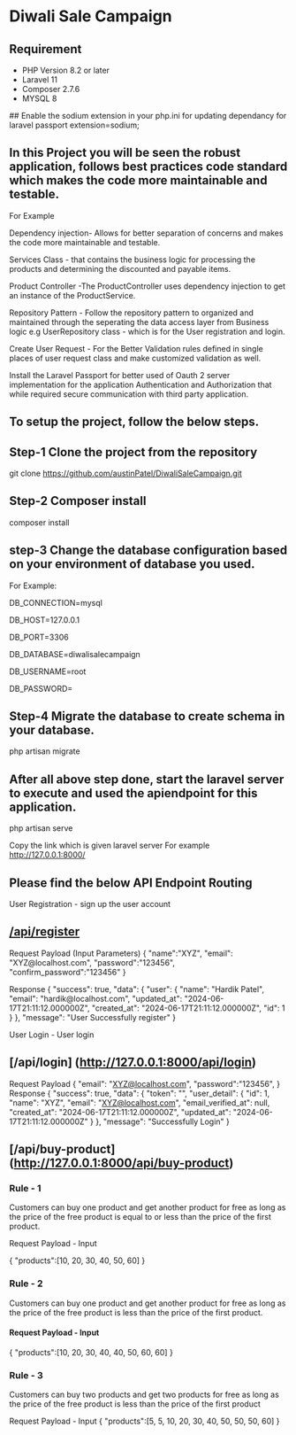 # Diwali Sale Campaign

## Requirement 
<ul>
<li>PHP Version 8.2 or later</li>
<li>Laravel 11 </li>
<li>Composer 2.7.6</li>
<li>MYSQL 8 </li>
</ul>
## Enable the sodium extension in your php.ini for updating dependancy for laravel passport
extension=sodium;

## In this Project you will be seen the robust application, follows best practices code standard which makes the code more maintainable and testable.
For Example

<p>Dependency injection- Allows for better separation of concerns and makes the code more maintainable and testable.</p>
<p>Services Class - that contains the business logic for processing the products and determining the discounted and payable items.</p>
<p>Product Controller -The ProductController uses dependency injection to get an instance of the ProductService.</p>
<p>Repository Pattern - Follow the repository pattern to organized and maintained through the seperating the data access layer from Business logic e.g
UserRepository class - which is for the User registration and login.</p>

<p>Create User Request - For the Better Validation rules defined in single places of user request class and make customized validation as well.</p>

Install the Laravel Passport for better used of Oauth 2 server implementation for the application Authentication and Authorization that while required secure communication with third party application.

## To setup the project, follow the below steps.

## Step-1  Clone the project from the repository
git clone https://github.com/austinPatel/DiwaliSaleCampaign.git

## Step-2 Composer install 
composer install

## step-3 Change the database configuration based on your environment of database you used.

For Example:

<p>DB_CONNECTION=mysql</p>
<p>DB_HOST=127.0.0.1</p>
<p>DB_PORT=3306</p>
<p>DB_DATABASE=diwalisalecampaign</p>
<p>DB_USERNAME=root</p>
<p>DB_PASSWORD=</p>

## Step-4 Migrate the database to create schema in your database.
php artisan migrate

## After all above step done, start the laravel server to execute and used the apiendpoint for this application.
php artisan serve

Copy the link which is given laravel server
For example
http://127.0.0.1:8000/

## Please find the below API Endpoint Routing

User Registration - sign up the user account

## [/api/register](http://127.0.0.1:8000/api/register)

<p>Request Payload (Input Parameters)
{
    "name":"XYZ",
    "email": "XYZ@localhost.com",
    "password":"123456",
    "confirm_password":"123456"
}
</p>
<p>Response
{
    "success": true,
    "data": {
        "user": {
            "name": "Hardik Patel",
            "email": "hardik@localhost.com",
            "updated_at": "2024-06-17T21:11:12.000000Z",
            "created_at": "2024-06-17T21:11:12.000000Z",
            "id": 1
        }
    },
    "message": "User Successfully register"
}
</p>

User Login - User login
## [/api/login] (http://127.0.0.1:8000/api/login)

Request Payload
{
    "email": "XYZ@localhost.com",
    "password":"123456",
}
Response
{
    "success": true,
    "data": {
        "token": "<User Token>",
        "user_detail": {
            "id": 1,
            "name": "XYZ",
            "email": "XYZ@localhost.com",
            "email_verified_at": null,
            "created_at": "2024-06-17T21:11:12.000000Z",
            "updated_at": "2024-06-17T21:11:12.000000Z"
        }
    },
    "message": "Successfully Login"
}

## [/api/buy-product] (http://127.0.0.1:8000/api/buy-product)

<h3>Rule - 1 </h3>
<p>Customers can buy one product and get another product for free as long as the price of the free product is equal to or less than the price of the first product.</p>

Request Payload - Input

{
    "products":[10, 20, 30, 40, 50, 60]
}

<h3>Rule - 2 </h3>
<p>Customers can buy one product and get another product for free as long as the price of the free product is less than the price of the first product.</p>

<h4>Request Payload - Input</h4>

{
    "products":[10, 20, 30, 40, 40, 50, 60, 60]
}

<h3>Rule - 3 </h3> 
<p>Customers can buy two products and get two products for free as long as the price of the free product is less than the price of the first product</p>

Request Payload - Input
{
    "products":[5, 5, 10, 20, 30, 40, 50, 50, 50, 60]
}